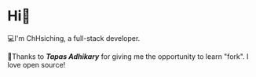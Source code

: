 # Hi👋

💻I'm ChHsiching, a full-stack developer.

🎉Thanks to ***Tapas Adhikary*** for giving me the opportunity to learn "fork". I love open source!